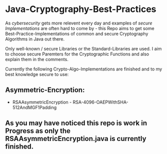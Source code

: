 # Java-Cryptography-Best-Practices

As *cybersecurity* gets more relevent every day and examples of *secure Implementations* are often hard to come by -
this Repo aims to get some Best-Practice-Implementations of common and secure Cryptography Algorithms in Java out there.

Only well-known / secure Libraries or the Standard-Libraries are used.
I aim to choose secure Paremters for the Cryptographic Functions and also explain them in the comments.

Currently the following Crypto-Algo-Implementations are finished and to my best knowledge secure to use:

## Asymmetric-Encryption:
* RSAAsymmetricEncryption - RSA-4096-OAEPWithSHA-512AndMGF1Padding

## As you may have noticed this repo is work in Progress as only the RSAAsymmetricEncryption.java is currently finished.

